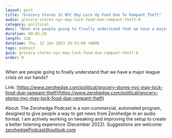 ```yaml
---
layout: post
title: "Grocery Stores In NYC May Lock Up Food Due To Rampant Theft"
audio: grocery-stores-nyc-may-lock-food-due-rampant-theft-0
category: political
desc: "When are people going to finally understand that we have a major league crisis on our hands?"
duration: 00:05:28
length: 328
datetime: Thu, 12 Jan 2023 19:53:00 +0000
tags: podcast
guid: grocery-stores-nyc-may-lock-food-due-rampant-theft-0
order: 0
---
```

When are people going to finally understand that we have a major league crisis on our hands?

Link: [https://www.zerohedge.com/political/grocery-stores-nyc-may-lock-food-due-rampant-theft](https://www.zerohedge.com/political/grocery-stores-nyc-may-lock-food-due-rampant-theft)

About: The Zerohedge Podcast is a non-commercial, automated program, designed to give people a way to get news from Zerohedge in an audio format.  I am actively working on tweaking and improving the setup to create a better listening experience (December 2022).  Suggestions are welcome: [zerohedgePodcast@outlook.com](mailto:zerohedgePodcast@outlook.com)